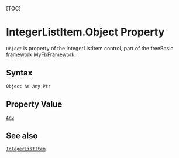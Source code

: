 [TOC]
# IntegerListItem.Object Property

`Object` is property of the IntegerListItem control, part of the freeBasic framework MyFbFramework.
## Syntax
```freeBasic
Object As Any Ptr
```
## Property Value
[`Any`]("https://www.freebasic.net/wiki/KeyPgAny")
## See also
[`IntegerListItem`](IntegerListItem.md)
